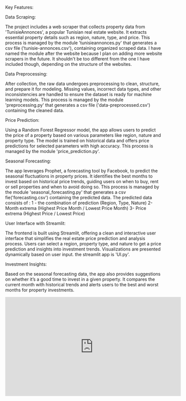 Key Features:

Data Scraping:

The project includes a web scraper that collects property data from 'TunisieAnnonces', a popular Tunisian real estate website.
It extracts essential property details such as region, nature, type, and price.
This process is managed by the module 'tunisieannonces.py' that generates a csv file ('tunisie-annonces.csv'), containing organized scraped data.
I have named the module after the website because I plan on adding more website scrapers in the future.
It shouldn't be too different from the one I have included though, depending on the structure of the websites.


Data Preprocessing:

After collection, the raw data undergoes preprocessing to clean, structure, and prepare it for modeling.
Missing values, incorrect data types, and other inconsistencies are handled to ensure the dataset is ready for machine learning models.
This process is managed by the module 'preprocessing.py' that generates a csv file ('data-preprocessed.csv') containing the cleaned data.


Price Prediction:

Using a Random Forest Regressor model, the app allows users to predict the price of a property based on various parameters like region, nature and property type.
The model is trained on historical data and offers price predictions for selected parameters with high accuracy.
This process is managed by the module 'price_prediction.py'.


Seasonal Forecasting:

The app leverages Prophet, a forecasting tool by Facebook, to predict the seasonal fluctuations in property prices.
It identifies the best months to invest based on historical price trends, guiding users on when to buy, rent or sell properties and when to avoid doing so.
This process is managed by the module 'seasonal_forecasting.py' that generates a csv fie('forecasting.csv') containing the predicted data.
The predicted data consists of : 
1 - the combination of prediction (Region, Type, Nature)
2- Month extrema (Highest Price Month / Lowest Price Month)
3- Price extrema (Highest Price / Lowest Price)


User Interface with Streamlit:

The frontend is built using Streamlit, offering a clean and interactive user interface that simplifies the real estate price prediction and analysis process.
Users can select a region, property type, and nature to get a price prediction and insights into investment trends.
Visualizations are presented dynamically based on user input.
the streamlit app is 'UI.py'.


Investment Insights:

Based on the seasonal forecasting data, the app also provides suggestions on whether it’s a good time to invest in a given property.
It compares the current month with historical trends and alerts users to the best and worst months for property investments.

<iframe width="560" height="315" src="https://youtu.be/AS_XeFh-4fQ" title="Demo" frameborder="0" allow="accelerometer; autoplay; clipboard-write; encrypted-media; gyroscope; picture-in-picture" allowfullscreen></iframe>
